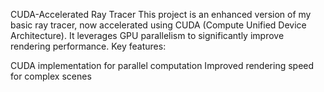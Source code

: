 CUDA-Accelerated Ray Tracer
This project is an enhanced version of my basic ray tracer, now accelerated using CUDA (Compute Unified Device Architecture). It leverages GPU parallelism to significantly improve rendering performance.
Key features:

CUDA implementation for parallel computation
Improved rendering speed for complex scenes
